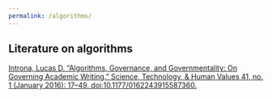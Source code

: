 ```yaml
---
permalink: /algorithms/
---
```



## Literature on algorithms

[Introna, Lucas D. “Algorithms, Governance, and Governmentality: On Governing Academic Writing.” Science, Technology, & Human Values 41, no. 1 (January 2016): 17–49. doi:10.1177/0162243915587360.
](https://journals.sagepub.com/doi/10.1177/0162243915587360)

